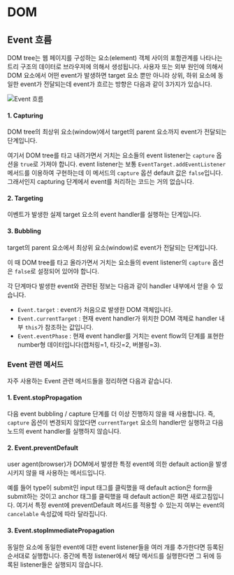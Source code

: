 # DOM

## Event 흐름

DOM tree는 웹 페이지를 구성하는 요소(element) 객체 사이의 포함관계를 나타나는 트리 구조의 데이터로 브라우저에 의해서 생성됩니다. 사용자 또는 외부 원인에 의해서 DOM 요소에서 어떤 event가 발생하면 target 요소 뿐만 아니라 상위, 하위 요소에 동일한 event가 전달되는데 event가 흐르는 방향은 다음과 같이 3가지가 있습니다.

<Image src="../_images/event_flow.png" alt="Event 흐름" />

#### 1. Capturing

DOM tree의 최상위 요소(window)에서 target의 parent 요소까지 event가 전달되는 단계입니다.

여기서 DOM tree를 타고 내려가면서 거치는 요소들의 event listener는 `capture` 옵션을 `true`로 가져야 합니다. event listener는 보통 `EventTarget.addEventListener` 메서드를 이용하여 구현하는데 이 메서드의 `capture` 옵션 default 값은 `false`입니다. 그래서인지 capturing 단계에서 event를 처리하는 코드는 거의 없습니다.

#### 2. Targeting

이벤트가 발생한 실제 target 요소의 event handler를 실행하는 단계입니다.

#### 3. Bubbling

target의 parent 요소에서 최상위 요소(window)로 event가 전달되는 단계입니다.

이 때 DOM tree를 타고 올라가면서 거치는 요소들의 event listener의 `capture` 옵션은 `false`로 설정되어 있어야 합니다.

각 단계마다 발생한 event와 관련된 정보는 다음과 같이 handler 내부에서 얻을 수 있습니다.

- `Event.target` : event가 처음으로 발생한 DOM 객체입니다.
- `Event.currentTarget` : 현재 event handler가 위치한 DOM 객체로 handler 내부 `this`가 참조하는 값입니다.
- `Event.eventPhase` : 현재 event handler를 거치는 event flow의 단계를 표현한 number형 데이터입니다(캡처링=1, 타깃=2, 버블링=3).

### Event 관련 메서드

자주 사용하는 Event 관련 메서드들을 정리하면 다음과 같습니다.

#### 1. Event.stopPropagation

다음 event bubbling / capture 단계를 더 이상 진행하지 않을 때 사용합니다. 즉, `capture` 옵션이 변경되지 않았다면 `currentTarget` 요소의 handler만 실행하고 다음 노드의 event handler를 실행하지 않습니다.

#### 2. Event.preventDefault

user agent(browser)가 DOM에서 발생한 특정 event에 의한 default action을 발생시키지 않을 때 사용하는 메서드입니다.

예를 들어 type이 submit인 input 태그를 클릭했을 때 default action은 form을 submit하는 것이고 anchor 태그를 클릭했을 때 default action은 화면 새로고침입니다. 여기서 특정 event에 preventDefault 메서드를 적용할 수 있는지 여부는 event의 `cancelable` 속성값에 따라 달라집니다.

#### 3. Event.stopImmediatePropagation

동일한 요소에 동일한 event에 대한 event listener들을 여러 개를 추가한다면 등록된 순서대로 실행합니다. 중간에 특정 listener에서 해당 메서드를 실행한다면 그 뒤에 등록된 listener들은 실행되지 않습니다.
